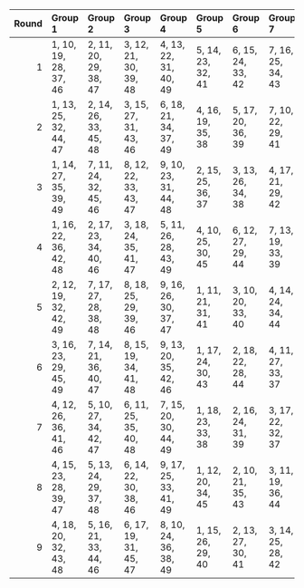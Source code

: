 |   Round | Group 1               | Group 2               | Group 3               | Group 4               | Group 5           | Group 6           | Group 7           | Group 8           | Group 9           |
|--------:|:----------------------|:----------------------|:----------------------|:----------------------|:------------------|:------------------|:------------------|:------------------|:------------------|
|       1 | 1, 10, 19, 28, 37, 46 | 2, 11, 20, 29, 38, 47 | 3, 12, 21, 30, 39, 48 | 4, 13, 22, 31, 40, 49 | 5, 14, 23, 32, 41 | 6, 15, 24, 33, 42 | 7, 16, 25, 34, 43 | 8, 17, 26, 35, 44 | 9, 18, 27, 36, 45 |
|       2 | 1, 13, 25, 32, 44, 47 | 2, 14, 26, 33, 45, 48 | 3, 15, 27, 31, 43, 46 | 6, 18, 21, 34, 37, 49 | 4, 16, 19, 35, 38 | 5, 17, 20, 36, 39 | 7, 10, 22, 29, 41 | 8, 11, 23, 30, 42 | 9, 12, 24, 28, 40 |
|       3 | 1, 14, 27, 35, 39, 49 | 7, 11, 24, 32, 45, 46 | 8, 12, 22, 33, 43, 47 | 9, 10, 23, 31, 44, 48 | 2, 15, 25, 36, 37 | 3, 13, 26, 34, 38 | 4, 17, 21, 29, 42 | 5, 18, 19, 30, 40 | 6, 16, 20, 28, 41 |
|       4 | 1, 16, 22, 36, 42, 48 | 2, 17, 23, 34, 40, 46 | 3, 18, 24, 35, 41, 47 | 5, 11, 26, 28, 43, 49 | 4, 10, 25, 30, 45 | 6, 12, 27, 29, 44 | 7, 13, 19, 33, 39 | 8, 14, 20, 31, 37 | 9, 15, 21, 32, 38 |
|       5 | 2, 12, 19, 32, 42, 49 | 7, 17, 27, 28, 38, 48 | 8, 18, 25, 29, 39, 46 | 9, 16, 26, 30, 37, 47 | 1, 11, 21, 31, 41 | 3, 10, 20, 33, 40 | 4, 14, 24, 34, 44 | 5, 15, 22, 35, 45 | 6, 13, 23, 36, 43 |
|       6 | 3, 16, 23, 29, 45, 49 | 7, 14, 21, 36, 40, 47 | 8, 15, 19, 34, 41, 48 | 9, 13, 20, 35, 42, 46 | 1, 17, 24, 30, 43 | 2, 18, 22, 28, 44 | 4, 11, 27, 33, 37 | 5, 12, 25, 31, 38 | 6, 10, 26, 32, 39 |
|       7 | 4, 12, 26, 36, 41, 46 | 5, 10, 27, 34, 42, 47 | 6, 11, 25, 35, 40, 48 | 7, 15, 20, 30, 44, 49 | 1, 18, 23, 33, 38 | 2, 16, 24, 31, 39 | 3, 17, 22, 32, 37 | 8, 13, 21, 28, 45 | 9, 14, 19, 29, 43 |
|       8 | 4, 15, 23, 28, 39, 47 | 5, 13, 24, 29, 37, 48 | 6, 14, 22, 30, 38, 46 | 9, 17, 25, 33, 41, 49 | 1, 12, 20, 34, 45 | 2, 10, 21, 35, 43 | 3, 11, 19, 36, 44 | 7, 18, 26, 31, 42 | 8, 16, 27, 32, 40 |
|       9 | 4, 18, 20, 32, 43, 48 | 5, 16, 21, 33, 44, 46 | 6, 17, 19, 31, 45, 47 | 8, 10, 24, 36, 38, 49 | 1, 15, 26, 29, 40 | 2, 13, 27, 30, 41 | 3, 14, 25, 28, 42 | 7, 12, 23, 35, 37 | 9, 11, 22, 34, 39 |